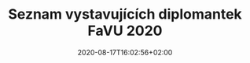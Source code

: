 ---
title: "Seznam vystavujících diplomantek FaVU 2020"
date: 2020-08-17T16:02:56+02:00
draft: false

shortTitle: "diplomantky"
---